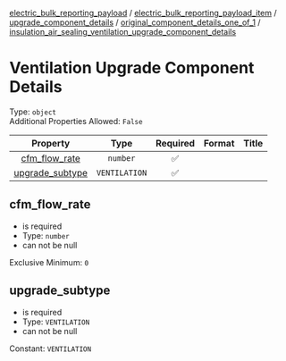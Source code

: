 


  
[electric_bulk_reporting_payload](electric_bulk_reporting_payload.md) / [electric_bulk_reporting_payload_item](electric_bulk_reporting_payload_item.md) / [upgrade_component_details](upgrade_component_details.md) / [original_component_details_one_of_1](original_component_details_one_of_1.md) / [insulation_air_sealing_ventilation_upgrade_component_details](insulation_air_sealing_ventilation_upgrade_component_details.md)
# Ventilation Upgrade Component Details
  
Type: `object`  
Additional Properties Allowed: `False`  
  

|Property|Type|Required|Format|Title|
| :---: | :---: | :---: | :---: | :---: |
|[cfm_flow_rate](#cfm_flow_rate)|`number`|:white_check_mark:|||
|[upgrade_subtype](#upgrade_subtype)|`VENTILATION`|:white_check_mark:|||

## cfm_flow_rate
  
  
  

- is required
- Type: `number`
- can not be null
  
Exclusive Minimum: `0`
## upgrade_subtype
  
  
  

- is required
- Type: `VENTILATION`
- can not be null
  
Constant: `VENTILATION`